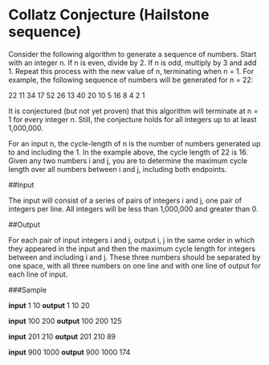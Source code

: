 Collatz Conjecture (Hailstone sequence)
=======================================

Consider the following algorithm to generate a sequence of numbers. Start with an integer n. If n is even, divide by 2. If n is odd, multiply by 3 and add 1. Repeat this process with the new value of n, terminating when n = 1. For example, the following sequence of numbers will be generated for n = 22:

22 11 34 17 52 26 13 40 20 10 5 16 8 4 2 1

It is conjectured (but not yet proven) that this algorithm will terminate at n = 1 for every integer n. Still, the conjecture holds for all integers up to at least 1,000,000.

For an input n, the cycle-length of n is the number of numbers generated up to and including the 1. In the example above, the cycle length of 22 is 16. Given any two numbers i and j, you are to determine the maximum cycle length over all numbers between i and j, including both endpoints.

##Input

The input will consist of a series of pairs of integers i and j, one pair of integers per line. All integers will be less than 1,000,000 and greater than 0.

##Output

For each pair of input integers i and j, output i, j in the same order in which they appeared in the input and then the maximum cycle length for integers between and including i and j. These three numbers should be separated by one space, with all three numbers on one line and with one line of output for each line of input.

###Sample

__input__ 1 10 __output__ 1 10 20

__input__ 100 200 __output__ 100 200 125

__input__ 201 210 __output__ 201 210 89

__input__ 900 1000 __output__ 900 1000 174